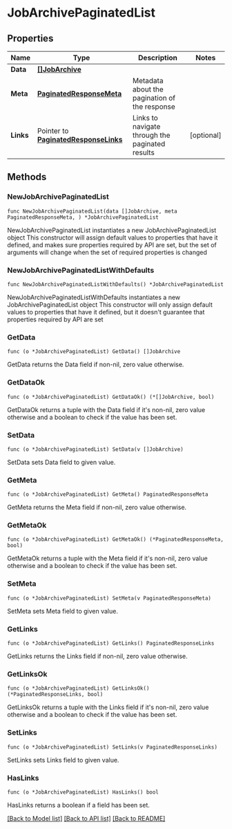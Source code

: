 # JobArchivePaginatedList

## Properties

Name | Type | Description | Notes
------------ | ------------- | ------------- | -------------
**Data** | [**[]JobArchive**](JobArchive.md) |  | 
**Meta** | [**PaginatedResponseMeta**](PaginatedResponseMeta.md) | Metadata about the pagination of the response | 
**Links** | Pointer to [**PaginatedResponseLinks**](PaginatedResponseLinks.md) | Links to navigate through the paginated results | [optional] 

## Methods

### NewJobArchivePaginatedList

`func NewJobArchivePaginatedList(data []JobArchive, meta PaginatedResponseMeta, ) *JobArchivePaginatedList`

NewJobArchivePaginatedList instantiates a new JobArchivePaginatedList object
This constructor will assign default values to properties that have it defined,
and makes sure properties required by API are set, but the set of arguments
will change when the set of required properties is changed

### NewJobArchivePaginatedListWithDefaults

`func NewJobArchivePaginatedListWithDefaults() *JobArchivePaginatedList`

NewJobArchivePaginatedListWithDefaults instantiates a new JobArchivePaginatedList object
This constructor will only assign default values to properties that have it defined,
but it doesn't guarantee that properties required by API are set

### GetData

`func (o *JobArchivePaginatedList) GetData() []JobArchive`

GetData returns the Data field if non-nil, zero value otherwise.

### GetDataOk

`func (o *JobArchivePaginatedList) GetDataOk() (*[]JobArchive, bool)`

GetDataOk returns a tuple with the Data field if it's non-nil, zero value otherwise
and a boolean to check if the value has been set.

### SetData

`func (o *JobArchivePaginatedList) SetData(v []JobArchive)`

SetData sets Data field to given value.


### GetMeta

`func (o *JobArchivePaginatedList) GetMeta() PaginatedResponseMeta`

GetMeta returns the Meta field if non-nil, zero value otherwise.

### GetMetaOk

`func (o *JobArchivePaginatedList) GetMetaOk() (*PaginatedResponseMeta, bool)`

GetMetaOk returns a tuple with the Meta field if it's non-nil, zero value otherwise
and a boolean to check if the value has been set.

### SetMeta

`func (o *JobArchivePaginatedList) SetMeta(v PaginatedResponseMeta)`

SetMeta sets Meta field to given value.


### GetLinks

`func (o *JobArchivePaginatedList) GetLinks() PaginatedResponseLinks`

GetLinks returns the Links field if non-nil, zero value otherwise.

### GetLinksOk

`func (o *JobArchivePaginatedList) GetLinksOk() (*PaginatedResponseLinks, bool)`

GetLinksOk returns a tuple with the Links field if it's non-nil, zero value otherwise
and a boolean to check if the value has been set.

### SetLinks

`func (o *JobArchivePaginatedList) SetLinks(v PaginatedResponseLinks)`

SetLinks sets Links field to given value.

### HasLinks

`func (o *JobArchivePaginatedList) HasLinks() bool`

HasLinks returns a boolean if a field has been set.


[[Back to Model list]](../README.md#documentation-for-models) [[Back to API list]](../README.md#documentation-for-api-endpoints) [[Back to README]](../README.md)


